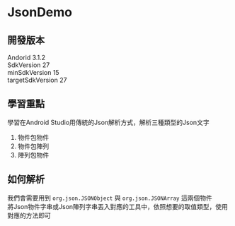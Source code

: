# JsonDemo

## 開發版本
Andorid 3.1.2 </br>
SdkVersion 27 </br>
minSdkVersion 15 </br>
targetSdkVersion 27 </br>

## 學習重點
學習在Android Studio用傳統的Json解析方式，解析三種類型的Json文字
1. 物件包物件
2. 物件包陣列
3. 陣列包物件

## 如何解析
我們會需要用到 `org.json.JSONObject` 與 `org.json.JSONArray` 這兩個物件</br>
將Json物件字串或Json陣列字串丟入對應的工具中，依照想要的取值類型，使用對應的方法即可